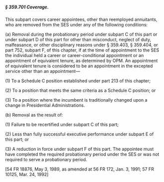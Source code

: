 ##### § 359.701 Coverage. #####

This subpart covers career appointees, other than reemployed annuitants, who are removed from the SES under any of the following conditions:

(a) Removal during the probationary period under subpart C of this part or under subpart D of this part for other than misconduct, neglect of duty, malfeasance, or other disciplinary reasons under § 359.403, § 359.404, or part 752, subpart F, of this chapter, if at the time of appointment to the SES the individual held a career or career-conditional appointment or an appointment of equivalent tenure, as determined by OPM. An appointment of equivalent tenure is considered to be an appointment in the excepted service other than an appointment—

(1) To a Schedule C position established under part 213 of this chapter;

(2) To a position that meets the same criteria as a Schedule C position; or

(3) To a position where the incumbent is traditionally changed upon a change in Presidential Administrations.

(b) Removal as the result of:

(1) Failure to be recertified under subpart C of this part;

(2) Less than fully successful executive performance under subpart E of this part; or

(3) A reduction in force under subpart F of this part. The appointee must have completed the required probationary period under the SES or was not required to serve a probationary period.

[54 FR 18876, May 3, 1989, as amended at 56 FR 172, Jan. 3, 1991; 57 FR 10125, Mar. 24, 1992]